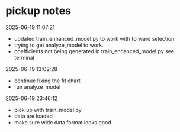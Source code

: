 # pickup notes

2025-06-19 11:07:21 
- updated train_enhanced_model.py to work with forward selection
- trying to get analyze_model to work. 
- coefficients not being generated in train_enhanced_model.py see terminal


2025-06-19 13:02:28
- continue fixing the fit chart
- run analyze_model


2025-06-19 23:46:12
- pick up with train_model.py
- data are loaded
- make sure wide data format looks good